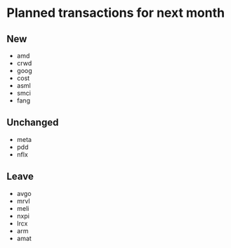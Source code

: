 # Planned transactions for next month

## New
+ amd
+ crwd
+ goog
+ cost
+ asml
+ smci
+ fang
## Unchanged
* meta
* pdd
* nflx
## Leave
- avgo
- mrvl
- meli
- nxpi
- lrcx
- arm
- amat